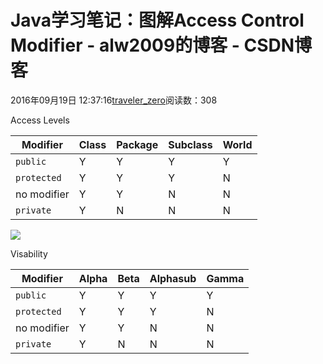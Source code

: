 # Java学习笔记：图解Access Control Modifier - alw2009的博客 - CSDN博客





2016年09月19日 12:37:16[traveler_zero](https://me.csdn.net/alw2009)阅读数：308








Access Levels



|Modifier|Class|Package|Subclass|World|
|----|----|----|----|----|
|`public`|Y|Y|Y|Y|
|`protected`|Y|Y|Y|N|
|no modifier|Y|Y|N|N|
|`private`|Y|N|N|N|
![](https://docs.oracle.com/javase/tutorial/figures/java/classes-access.gif)

Visability


|Modifier|Alpha|Beta|Alphasub|Gamma|
|----|----|----|----|----|
|`public`|Y|Y|Y|Y|
|`protected`|Y|Y|Y|N|
|no modifier|Y|Y|N|N|
|`private`|Y|N|N|N|




